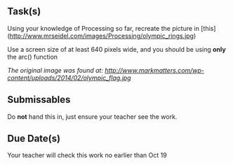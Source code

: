 Task(s)
-------
Using your knowledge of Processing so far, recreate the picture in [this] (http://www.mrseidel.com/images/Processing/olympic_rings.jpg)

Use a screen size of at least 640 pixels wide, and you should be using **only** the arc() function

*The original image was found at: http://www.markmatters.com/wp-content/uploads/2014/02/olympic_flag.jpg*

Submissables
------------
Do **not** hand this in, just ensure your teacher see the work.

Due Date(s)
----------
Your teacher will check this work no earlier than  Oct 19
